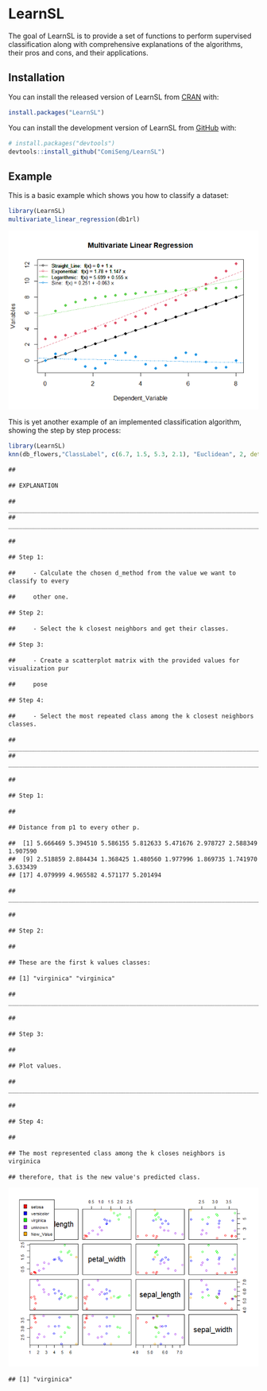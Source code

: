 
# LearnSL

The goal of LearnSL is to provide a set of functions to perform
supervised classification along with comprehensive explanations of the
algorithms, their pros and cons, and their applications.

## Installation

You can install the released version of LearnSL from
[CRAN](https://cran.r-project.org/) with:

``` r
install.packages("LearnSL")
```

You can install the development version of LearnSL from
[GitHub](https://github.com/) with:

``` r
# install.packages("devtools")
devtools::install_github("ComiSeng/LearnSL")
```

## Example

This is a basic example which shows you how to classify a dataset:

``` r
library(LearnSL)
multivariate_linear_regression(db1rl)
```

![](man/README_files/figure-gfm/example_1-1.png)<!-- -->

This is yet another example of an implemented classification algorithm,
showing the step by step process:

``` r
library(LearnSL)
knn(db_flowers,"ClassLabel", c(6.7, 1.5, 5.3, 2.1), "Euclidean", 2, details = TRUE, waiting = FALSE)
```

    ## 

    ## EXPLANATION

    ## ________________________________________________________________________________
    ## ________________________________________________________________________________

    ## 

    ## Step 1:

    ##     - Calculate the chosen d_method from the value we want to classify to every

    ##     other one.

    ## Step 2:

    ##     - Select the k closest neighbors and get their classes.

    ## Step 3:

    ##     - Create a scatterplot matrix with the provided values for visualization pur

    ##     pose

    ## Step 4:

    ##     - Select the most repeated class among the k closest neighbors classes.

    ## ________________________________________________________________________________
    ## ________________________________________________________________________________

    ## 

    ## Step 1:

    ## 

    ## Distance from p1 to every other p.

    ##  [1] 5.666469 5.394510 5.586155 5.812633 5.471676 2.978727 2.588349 1.907590
    ##  [9] 2.518859 2.884434 1.368425 1.480560 1.977996 1.869735 1.741970 3.633439
    ## [17] 4.079999 4.965582 4.571177 5.201494

    ## ________________________________________________________________________________

    ## 

    ## Step 2:

    ## 

    ## These are the first k values classes:

    ## [1] "virginica" "virginica"

    ## ________________________________________________________________________________

    ## 

    ## Step 3:

    ## 

    ## Plot values.

    ## ________________________________________________________________________________

    ## 

    ## Step 4:

    ## 

    ## The most represented class among the k closes neighbors is virginica

    ## therefore, that is the new value's predicted class.

![](man/README_files/figure-gfm/example_2-1.png)<!-- -->

    ## [1] "virginica"
